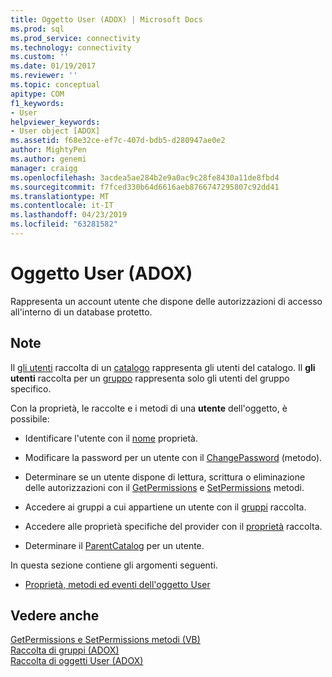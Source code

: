 ```yaml
---
title: Oggetto User (ADOX) | Microsoft Docs
ms.prod: sql
ms.prod_service: connectivity
ms.technology: connectivity
ms.custom: ''
ms.date: 01/19/2017
ms.reviewer: ''
ms.topic: conceptual
apitype: COM
f1_keywords:
- User
helpviewer_keywords:
- User object [ADOX]
ms.assetid: f68e32ce-ef7c-407d-bdb5-d280947ae0e2
author: MightyPen
ms.author: genemi
manager: craigg
ms.openlocfilehash: 3acdea5ae284b2e9a0ac9c28fe8430a11de8fbd4
ms.sourcegitcommit: f7fced330b64d6616aeb8766747295807c92dd41
ms.translationtype: MT
ms.contentlocale: it-IT
ms.lasthandoff: 04/23/2019
ms.locfileid: "63281582"
---
```

# <a name="user-object-adox"></a>Oggetto User (ADOX)
Rappresenta un account utente che dispone delle autorizzazioni di accesso all'interno di un database protetto.  
  
## <a name="remarks"></a>Note  
 Il [gli utenti](../../../ado/reference/adox-api/users-collection-adox.md) raccolta di un [catalogo](../../../ado/reference/adox-api/catalog-object-adox.md) rappresenta gli utenti del catalogo. Il **gli utenti** raccolta per un [gruppo](../../../ado/reference/adox-api/group-object-adox.md) rappresenta solo gli utenti del gruppo specifico.  
  
 Con la proprietà, le raccolte e i metodi di una **utente** dell'oggetto, è possibile:  
  
-   Identificare l'utente con il [nome](../../../ado/reference/adox-api/name-property-adox.md) proprietà.  
  
-   Modificare la password per un utente con il [ChangePassword](../../../ado/reference/adox-api/changepassword-method-adox.md) (metodo).  
  
-   Determinare se un utente dispone di lettura, scrittura o eliminazione delle autorizzazioni con il [GetPermissions](../../../ado/reference/adox-api/getpermissions-method-adox.md) e [SetPermissions](../../../ado/reference/adox-api/setpermissions-method-adox.md) metodi.  
  
-   Accedere ai gruppi a cui appartiene un utente con il [gruppi](../../../ado/reference/adox-api/groups-collection-adox.md) raccolta.  
  
-   Accedere alle proprietà specifiche del provider con il [proprietà](../../../ado/reference/ado-api/properties-collection-ado.md) raccolta.  
  
-   Determinare il [ParentCatalog](../../../ado/reference/adox-api/parentcatalog-property-adox.md) per un utente.  
  
 In questa sezione contiene gli argomenti seguenti.  
  
-   [Proprietà, metodi ed eventi dell'oggetto User](../../../ado/reference/adox-api/user-object-properties-methods-and-events.md)  
  
## <a name="see-also"></a>Vedere anche  
 [GetPermissions e SetPermissions metodi (VB)](../../../ado/reference/adox-api/getpermissions-and-setpermissions-methods-example-vb.md)   
 [Raccolta di gruppi (ADOX)](../../../ado/reference/adox-api/groups-collection-adox.md)   
 [Raccolta di oggetti User (ADOX)](../../../ado/reference/adox-api/users-collection-adox.md)
